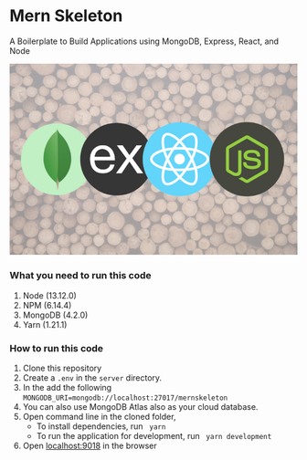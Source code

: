 # Mern Skeleton
A Boilerplate to Build Applications using MongoDB, Express, React, and Node

![MERN Application Image](images/readmeimage.jpeg)

### What you need to run this code
1. Node (13.12.0)
2. NPM (6.14.4)
3. MongoDB (4.2.0)
4. Yarn (1.21.1)


###  How to run this code
1. Clone this repository
2. Create a `.env` in the `server` directory.
3. In the add the following `MONGODB_URI=mongodb://localhost:27017/mernskeleton`
4. You can also use MongoDB Atlas also as your cloud database. 
6. Open command line in the cloned folder, 
   - To install dependencies, run ```  yarn  ```
   - To run the application for development, run ```  yarn development  ```
7. Open [localhost:9018](http://localhost:9018/) in the browser
